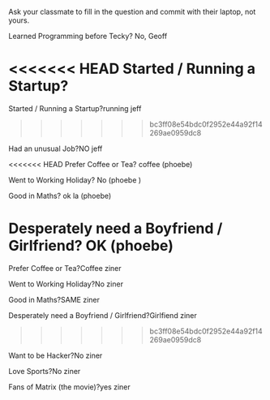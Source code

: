 Ask your classmate to fill in the question and commit with their laptop, not yours.

Learned Programming before Tecky? No, Geoff

<<<<<<< HEAD
Started / Running a Startup? 
=======
Started / Running a Startup?running jeff
>>>>>>> bc3ff08e54bdc0f2952e44a92f14269ae0959dc8

Had an unusual Job?NO jeff

<<<<<<< HEAD
Prefer Coffee or Tea? coffee (phoebe) 

Went to Working Holiday? No (phoebe )

Good in Maths? ok la (phoebe)

Desperately need a Boyfriend / Girlfriend? OK (phoebe)
=======
Prefer Coffee or Tea?Coffee ziner

Went to Working Holiday?No ziner

Good in Maths?SAME ziner

Desperately need a Boyfriend / Girlfriend?Girlfiend ziner
>>>>>>> bc3ff08e54bdc0f2952e44a92f14269ae0959dc8

Want to be Hacker?No ziner

Love Sports?No ziner

Fans of Matrix (the movie)?yes ziner

